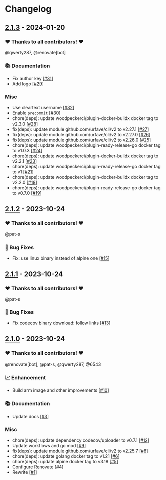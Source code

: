 # Changelog

## [2.1.3](https://github.com/woodpecker-ci/plugin-codecov/releases/tag/2.1.3) - 2024-01-20

### ❤️ Thanks to all contributors! ❤️

@qwerty287, @renovate[bot]

### 📚 Documentation

- Fix author key [[#31](https://github.com/woodpecker-ci/plugin-codecov/pull/31)]
- Add logo [[#29](https://github.com/woodpecker-ci/plugin-codecov/pull/29)]

### Misc

- Use cleartext username [[#32](https://github.com/woodpecker-ci/plugin-codecov/pull/32)]
- Enable `precommit` [[#30](https://github.com/woodpecker-ci/plugin-codecov/pull/30)]
- chore(deps): update woodpeckerci/plugin-docker-buildx docker tag to v2.3.0 [[#28](https://github.com/woodpecker-ci/plugin-codecov/pull/28)]
- fix(deps): update module github.com/urfave/cli/v2 to v2.27.1 [[#27](https://github.com/woodpecker-ci/plugin-codecov/pull/27)]
- fix(deps): update module github.com/urfave/cli/v2 to v2.27.0 [[#26](https://github.com/woodpecker-ci/plugin-codecov/pull/26)]
- fix(deps): update module github.com/urfave/cli/v2 to v2.26.0 [[#25](https://github.com/woodpecker-ci/plugin-codecov/pull/25)]
- chore(deps): update woodpeckerci/plugin-ready-release-go docker tag to v1.0.3 [[#24](https://github.com/woodpecker-ci/plugin-codecov/pull/24)]
- chore(deps): update woodpeckerci/plugin-docker-buildx docker tag to v2.2.1 [[#23](https://github.com/woodpecker-ci/plugin-codecov/pull/23)]
- chore(deps): update woodpeckerci/plugin-ready-release-go docker tag to v1 [[#21](https://github.com/woodpecker-ci/plugin-codecov/pull/21)]
- chore(deps): update woodpeckerci/plugin-docker-buildx docker tag to v2.2.0 [[#18](https://github.com/woodpecker-ci/plugin-codecov/pull/18)]
- chore(deps): update woodpeckerci/plugin-ready-release-go docker tag to v0.7.0 [[#19](https://github.com/woodpecker-ci/plugin-codecov/pull/19)]

## [2.1.2](https://github.com/woodpecker-ci/plugin-codecov/releases/tag/2.1.2) - 2023-10-24

### ❤️ Thanks to all contributors! ❤️

@pat-s

### 🐛 Bug Fixes

- Fix: use linux binary instead of alpine one [[#15](https://github.com/woodpecker-ci/plugin-codecov/pull/15)]

## [2.1.1](https://github.com/woodpecker-ci/plugin-codecov/releases/tag/2.1.1) - 2023-10-24

### ❤️ Thanks to all contributors! ❤️

@pat-s

### 🐛 Bug Fixes

- Fix codecov binary download: follow links [[#13](https://github.com/woodpecker-ci/plugin-codecov/pull/13)]

## [2.1.0](https://github.com/woodpecker-ci/plugin-codecov/releases/tag/2.1.0) - 2023-10-24

### ❤️ Thanks to all contributors! ❤️

@renovate[bot], @pat-s, @qwerty287, @6543

### 📈 Enhancement

- Build arm image and other improvements [[#10](https://github.com/woodpecker-ci/plugin-codecov/pull/10)]

### 📚 Documentation

- Update docs [[#3](https://github.com/woodpecker-ci/plugin-codecov/pull/3)]

### Misc

- chore(deps): update dependency codecov/uploader to v0.7.1 [[#12](https://github.com/woodpecker-ci/plugin-codecov/pull/12)]
- Update workflows and go mod [[#9](https://github.com/woodpecker-ci/plugin-codecov/pull/9)]
- fix(deps): update module github.com/urfave/cli/v2 to v2.25.7 [[#8](https://github.com/woodpecker-ci/plugin-codecov/pull/8)]
- chore(deps): update golang docker tag to v1.21 [[#6](https://github.com/woodpecker-ci/plugin-codecov/pull/6)]
- chore(deps): update alpine docker tag to v3.18 [[#5](https://github.com/woodpecker-ci/plugin-codecov/pull/5)]
- Configure Renovate [[#4](https://github.com/woodpecker-ci/plugin-codecov/pull/4)]
- Rewrite [[#1](https://github.com/woodpecker-ci/plugin-codecov/pull/1)]
